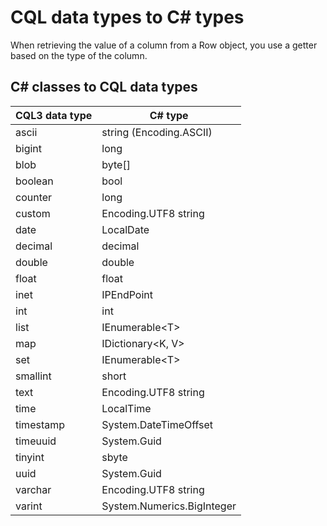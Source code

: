 # CQL data types to C# types

When retrieving the value of a column from a Row object, you use a getter based on the type of the column.

## C# classes to CQL data types

CQL3 data type|C# type
---|---
ascii|string (Encoding.ASCII)
bigint|long
blob|byte[]
boolean|bool
counter|long
custom|Encoding.UTF8 string
date|LocalDate
decimal|decimal
double|double
float|float
inet|IPEndPoint
int|int
list|IEnumerable&lt;T&gt;
map|IDictionary&lt;K, V&gt;
set|IEnumerable&lt;T&gt;
smallint|short
text|Encoding.UTF8 string
time|LocalTime
timestamp|System.DateTimeOffset
timeuuid|System.Guid
tinyint|sbyte
uuid|System.Guid
varchar|Encoding.UTF8 string
varint|System.Numerics.BigInteger